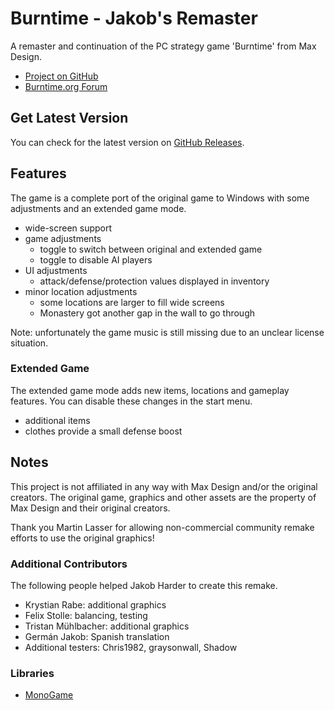 ﻿# Burntime - Jakob's Remaster

A remaster and continuation of the PC strategy game 'Burntime' from Max Design.

- [Project on GitHub](https://github.com/jakobharder/burntime)
- [Burntime.org Forum](http://www.burntime.org)

## Get Latest Version

You can check for the latest version on [GitHub Releases](https://github.com/jakobharder/burntime/releases).

## Features

The game is a complete port of the original game to Windows with some adjustments and an extended game mode.

- wide-screen support
- game adjustments
  - toggle to switch between original and extended game
  - toggle to disable AI players
- UI adjustments
  - attack/defense/protection values displayed in inventory
- minor location adjustments
  - some locations are larger to fill wide screens
  - Monastery got another gap in the wall to go through

Note: unfortunately the game music is still missing due to an unclear license situation.

### Extended Game

The extended game mode adds new items, locations and gameplay features.
You can disable these changes in the start menu.

- additional items
- clothes provide a small defense boost

## Notes

This project is not affiliated in any way with Max Design and/or the original creators.
The original game, graphics and other assets are the property of Max Design and their original creators.

Thank you Martin Lasser for allowing non-commercial community remake efforts to use the original graphics!

### Additional Contributors

The following people helped Jakob Harder to create this remake.

- Krystian Rabe: additional graphics
- Felix Stolle: balancing, testing
- Tristan Mühlbacher: additional graphics
- Germán Jakob: Spanish translation
- Additional testers: Chris1982, graysonwall, Shadow

### Libraries

- [MonoGame](https://www.monogame.net/)
